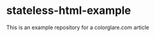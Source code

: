 stateless-html-example
======================

This is an example repository for a colorglare.com article
